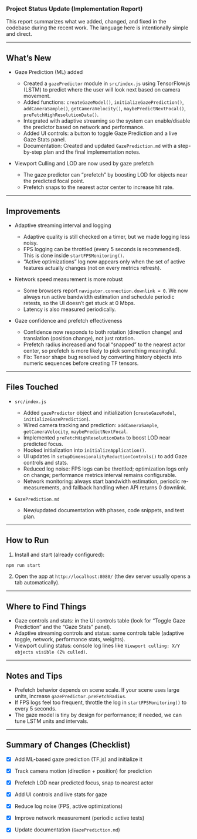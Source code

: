 ### Project Status Update (Implementation Report)

This report summarizes what we added, changed, and fixed in the codebase during the recent work. The language here is intentionally simple and direct.

---

## What’s New

- Gaze Prediction (ML) added
  - Created a `gazePredictor` module in `src/index.js` using TensorFlow.js (LSTM) to predict where the user will look next based on camera movement.
  - Added functions: `createGazeModel()`, `initializeGazePrediction()`, `addCameraSample()`, `getCameraVelocity()`, `maybePredictNextFocal()`, `preFetchHighResolutionData()`.
  - Integrated with adaptive streaming so the system can enable/disable the predictor based on network and performance.
  - Added UI controls: a button to toggle Gaze Prediction and a live Gaze Stats panel.
  - Documentation: Created and updated `GazePrediction.md` with a step-by-step plan and the final implementation notes.

- Viewport Culling and LOD are now used by gaze prefetch
  - The gaze predictor can “prefetch” by boosting LOD for objects near the predicted focal point.
  - Prefetch snaps to the nearest actor center to increase hit rate.

---

## Improvements

- Adaptive streaming interval and logging
  - Adaptive quality is still checked on a timer, but we made logging less noisy.
  - FPS logging can be throttled (every 5 seconds is recommended). This is done inside `startFPSMonitoring()`.
  - “Active optimizations” log now appears only when the set of active features actually changes (not on every metrics refresh).

- Network speed measurement is more robust
  - Some browsers report `navigator.connection.downlink = 0`. We now always run active bandwidth estimation and schedule periodic retests, so the UI doesn’t get stuck at 0 Mbps.
  - Latency is also measured periodically.

- Gaze confidence and prefetch effectiveness
  - Confidence now responds to both rotation (direction change) and translation (position change), not just rotation.
  - Prefetch radius increased and focal “snapped” to the nearest actor center, so prefetch is more likely to pick something meaningful.
  - Fix: Tensor shape bug resolved by converting history objects into numeric sequences before creating TF tensors.

---

## Files Touched

- `src/index.js`
  - Added `gazePredictor` object and initialization (`createGazeModel`, `initializeGazePrediction`).
  - Wired camera tracking and prediction: `addCameraSample`, `getCameraVelocity`, `maybePredictNextFocal`.
  - Implemented `preFetchHighResolutionData` to boost LOD near predicted focus.
  - Hooked initialization into `initializeApplication()`.
  - UI updates in `setupDimensionalityReductionControls()` to add Gaze controls and stats.
  - Reduced log noise: FPS logs can be throttled; optimization logs only on change; performance metrics interval remains configurable.
  - Network monitoring: always start bandwidth estimation, periodic re-measurements, and fallback handling when API returns 0 downlink.

- `GazePrediction.md`
  - New/updated documentation with phases, code snippets, and test plan.

---

## How to Run

1) Install and start (already configured):
```bash
npm run start
```
2) Open the app at `http://localhost:8080/` (the dev server usually opens a tab automatically).

---

## Where to Find Things

- Gaze controls and stats: in the UI controls table (look for “Toggle Gaze Prediction” and the “Gaze Stats” panel).
- Adaptive streaming controls and status: same controls table (adaptive toggle, network, performance stats, weights).
- Viewport culling status: console log lines like `Viewport culling: X/Y objects visible (Z% culled)`.

---

## Notes and Tips

- Prefetch behavior depends on scene scale. If your scene uses large units, increase `gazePredictor.preFetchRadius`.
- If FPS logs feel too frequent, throttle the log in `startFPSMonitoring()` to every 5 seconds.
- The gaze model is tiny by design for performance; if needed, we can tune LSTM units and intervals.

---

## Summary of Changes (Checklist)

- [x] Add ML-based gaze prediction (TF.js) and initialize it
- [x] Track camera motion (direction + position) for prediction
- [x] Prefetch LOD near predicted focus, snap to nearest actor
- [x] Add UI controls and live stats for gaze
- [x] Reduce log noise (FPS, active optimizations)
- [x] Improve network measurement (periodic active tests)
- [x] Update documentation (`GazePrediction.md`)


